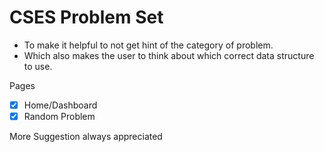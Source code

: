# CSES Problem Set

- To make it helpful to not get hint of the category of problem.
- Which also makes the user to think about which correct data structure to use.

Pages

- [x] Home/Dashboard
- [x] Random Problem

More Suggestion always appreciated
